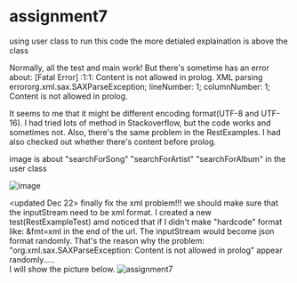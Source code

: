 # assignment7
using user class to run this code
the more detialed explaination is above the class

Normally, all the test and main work!
But there's sometime has an error about: [Fatal Error] :1:1: Content is not allowed in prolog.
                                          XML parsing errororg.xml.sax.SAXParseException; lineNumber: 1; columnNumber: 1; Content is not allowed in prolog.
                                          
It seems to me that it might be different encoding format(UTF-8 and UTF-16). I had tried lots of method in Stackoverflow, but the code works and sometimes not.
Also, there's the same problem in the RestExamples. I had also checked out whether there's content before prolog. 


image is about "searchForSong" "searchForArtist" "searchForAlbum" in the user class

![image](https://user-images.githubusercontent.com/108167692/208228714-cbb60179-5581-4a03-a8f1-1e5d29d897f4.jpg)


<updated Dec 22>
finally fix the xml problem!!!
we should make sure that the inputStream need to be xml format. I created a new test(RestExampleTest) amd noticed that if I didn't make "hardcode" format like: &fmt=xml in the end of the url. The inputStream would become json format randomly. That's the reason why the problem:  
"org.xml.sax.SAXParseException: Content is not allowed in prolog" appear randomly.....  
I will show the picture below.
![assignment7](https://user-images.githubusercontent.com/108167692/209095450-cabe608c-0862-4647-8746-e7ba27a9728a.jpg)

